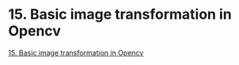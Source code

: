# 15. Basic image transformation in Opencv
[15. Basic image transformation in Opencv](https://aiwithcloud.com/2022/09/15/15-_basic_image_transformation_in_opencv/)